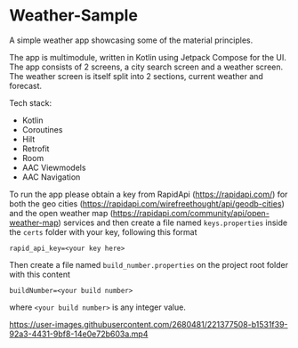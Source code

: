 # Weather-Sample
A simple weather app showcasing some of the material principles.

The app is multimodule, written in Kotlin using Jetpack Compose for the UI. The app consists of 2 screens, a city search screen and a weather screen. The weather screen is itself split into 2 sections, current weather and forecast.

Tech stack:

* Kotlin
* Coroutines
* Hilt
* Retrofit
* Room
* AAC Viewmodels
* AAC Navigation

To run the app please obtain a key from RapidApi (https://rapidapi.com/) for both the geo cities (https://rapidapi.com/wirefreethought/api/geodb-cities) and the open weather map (https://rapidapi.com/community/api/open-weather-map) services and then create a file named `keys.properties` inside the `certs` folder with your key, following this format

```
rapid_api_key=<your key here>
```

Then create a file named `build_number.properties` on the project root folder with this content

```
buildNumber=<your build number>
```

where `<your build number>` is any integer value.

https://user-images.githubusercontent.com/2680481/221377508-b1531f39-92a3-4431-9bf8-14e0e72b603a.mp4

